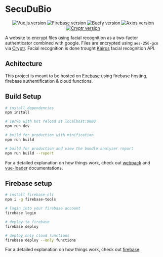 # SecuDuBio

<p align="center">
  <a href="https://vuejs.org">
    <img src="https://flat.badgen.net/badge/vue.js/2.5.2/green" alt="Vue.js version">
  </a>
  <a href="https://firebase.google.com">
    <img src="https://flat.badgen.net/badge/firebase/7.6.2/orange" alt="Firebase version">
  </a>
  <a href="https://buefy.com">
    <img src="https://flat.badgen.net/badge/buefy/0.8.9/purple" alt="Buefy version">
  </a>
  <a href="https://github.com/axios/axios">
    <img src="https://flat.badgen.net/badge/axios/0.19.1" alt="Axios version">
  </a>
  <a href="https://github.com/MauriceButler/cryptr">
    <img src="https://flat.badgen.net/badge/cryptr/6.0.1/red" alt="Cryptr version">
  </a>
</p>

A website to encrypt files using facial recognition as a two-factor authenticator combined with google. Files are encrypted using `aes-256-gcm` via [Cryptr](https://github.com/MauriceButler/cryptr). Facial recognition is done trought [Kairos](https://kairos.com) facial recognition API.

## Achitecture

This project is meant to be hosted on [Firebase](https://firebase.google.com) using firebase hosting, firebase authentification & cloud functions.

## Build Setup

``` bash
# install dependencies
npm install

# serve with hot reload at localhost:8080
npm run dev

# build for production with minification
npm run build

# build for production and view the bundle analyzer report
npm run build --report
```

For a detailed explanation on how things work, check out [webpack](http://vuejs-templates.github.io/webpack/) and [vue-loader](http://vuejs.github.io/vue-loader) documentations.

## Firebase setup

``` bash
# install firebase-cli
npm i -g firebase-tools

# login into your firebase account
firebase login

# deploy to firebase
firebase deploy

# deploy only cloud functions
firebase deploy --only functions
```

For a detailed explanation on how things work, check out [firebase](https://firebase.google.com/docs/hosting/deploying).
